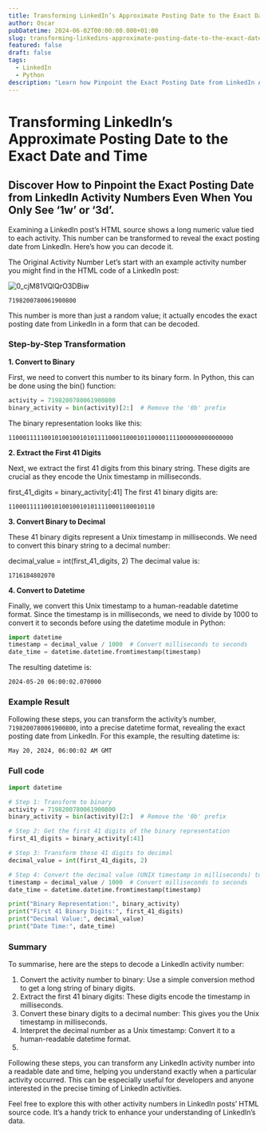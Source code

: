 ```yaml
---
title: Transforming LinkedIn’s Approximate Posting Date to the Exact Date and Time
author: Oscar
pubDatetime: 2024-06-02T00:00:00.000+01:00
slug: transforming-linkedins-approximate-posting-date-to-the-exact-date-and-time
featured: false
draft: false
tags:
  - LinkedIn
  - Python
description: "Learn how Pinpoint the Exact Posting Date from LinkedIn Activity Numbers Even When You Only See ‘1w’ or ‘3d’"
---
```



# Transforming LinkedIn’s Approximate Posting Date to the Exact Date and Time

## Discover How to Pinpoint the Exact Posting Date from LinkedIn Activity Numbers Even When You Only See ‘1w’ or ‘3d’.


Examining a LinkedIn post’s HTML source shows a long numeric value tied to each activity. This number can be transformed to reveal the exact posting date from LinkedIn. Here’s how you can decode it.

The Original Activity Number
Let’s start with an example activity number you might find in the HTML code of a LinkedIn post:

![0_cjM81VQlQrO3DBiw](https://hackmd.io/_uploads/S1hH-S5Dke.png)


`7198200780061900800`

This number is more than just a random value; it actually encodes the exact posting date from LinkedIn in a form that can be decoded.

### Step-by-Step Transformation
**1. Convert to Binary**

First, we need to convert this number to its binary form. In Python, this can be done using the bin() function:

``` python
activity = 7198200780061900800
binary_activity = bin(activity)[2:]  # Remove the '0b' prefix
```

The binary representation looks like this:

`110001111100101001001010111100011000101100001111000000000000000`

**2. Extract the First 41 Digits**

Next, we extract the first 41 digits from this binary string. These digits are crucial as they encode the Unix timestamp in milliseconds.

first_41_digits = binary_activity[:41]
The first 41 binary digits are:

`11000111110010100100101011110001100010110`

**3. Convert Binary to Decimal**

These 41 binary digits represent a Unix timestamp in milliseconds. We need to convert this binary string to a decimal number:

decimal_value = int(first_41_digits, 2)
The decimal value is:

`1716184802070`

**4. Convert to Datetime**

Finally, we convert this Unix timestamp to a human-readable datetime format. Since the timestamp is in milliseconds, we need to divide by 1000 to convert it to seconds before using the datetime module in Python:

```python
import datetime
timestamp = decimal_value / 1000  # Convert milliseconds to seconds
date_time = datetime.datetime.fromtimestamp(timestamp)
```

The resulting datetime is:

`2024-05-20 06:00:02.070000`

### Example Result

Following these steps, you can transform the activity’s number, `7198200780061900800`, into a precise datetime format, revealing the exact posting date from LinkedIn. For this example, the resulting datetime is:

`May 20, 2024, 06:00:02 AM GMT`

### Full code

``` python
import datetime

# Step 1: Transform to binary
activity = 7198200780061900800
binary_activity = bin(activity)[2:]  # Remove the '0b' prefix

# Step 2: Get the first 41 digits of the binary representation
first_41_digits = binary_activity[:41]

# Step 3: Transform these 41 digits to decimal
decimal_value = int(first_41_digits, 2)

# Step 4: Convert the decimal value (UNIX timestamp in milliseconds) to date time format
timestamp = decimal_value / 1000  # Convert milliseconds to seconds
date_time = datetime.datetime.fromtimestamp(timestamp)

print("Binary Representation:", binary_activity)
print("First 41 Binary Digits:", first_41_digits)
print("Decimal Value:", decimal_value)
print("Date Time:", date_time)
```

### Summary
To summarise, here are the steps to decode a LinkedIn activity number:

1. Convert the activity number to binary: Use a simple conversion method to get a long string of binary digits.
2. Extract the first 41 binary digits: These digits encode the timestamp in milliseconds.
3. Convert these binary digits to a decimal number: This gives you the Unix timestamp in milliseconds.
4. Interpret the decimal number as a Unix timestamp: Convert it to a human-readable datetime format.
5. 
Following these steps, you can transform any LinkedIn activity number into a readable date and time, helping you understand exactly when a particular activity occurred. This can be especially useful for developers and anyone interested in the precise timing of LinkedIn activities.

Feel free to explore this with other activity numbers in LinkedIn posts’ HTML source code. It’s a handy trick to enhance your understanding of LinkedIn’s data.